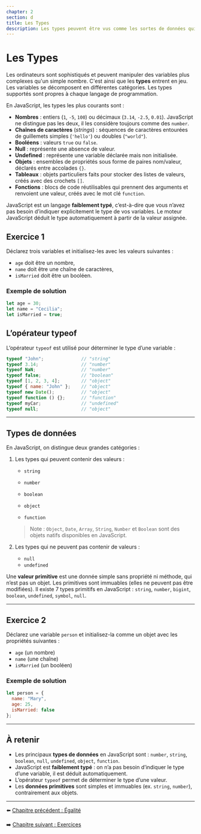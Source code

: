 ```yaml
---
chapter: 2
section: d
title: Les Types
description: Les types peuvent être vus comme les sortes de données qui possèdent une représentation dans le langage et qui peuvent être manipulés.
---
```


# Les Types

Les ordinateurs sont sophistiqués et peuvent manipuler des variables plus complexes qu'un simple nombre. C'est ainsi que les **types** entrent en jeu.  
Les variables se décomposent en différentes catégories. Les types supportés sont propres à chaque langage de programmation.

En JavaScript, les types les plus courants sont :

- **Nombres** : entiers (`1`, `-5`, `100`) ou décimaux (`3.14`, `-2.5`, `0.01`). JavaScript ne distingue pas les deux, il les considère toujours comme des `number`.  
- **Chaînes de caractères** (*strings*) : séquences de caractères entourées de guillemets simples (`'hello'`) ou doubles (`"world"`).  
- **Booléens** : valeurs `true` ou `false`.  
- **Null** : représente une absence de valeur.  
- **Undefined** : représente une variable déclarée mais non initialisée.  
- **Objets** : ensembles de propriétés sous forme de paires nom/valeur, déclarés entre accolades `{}`.  
- **Tableaux** : objets particuliers faits pour stocker des listes de valeurs, créés avec des crochets `[]`.  
- **Fonctions** : blocs de code réutilisables qui prennent des arguments et renvoient une valeur, créés avec le mot clé `function`.

JavaScript est un langage **faiblement typé**, c’est-à-dire que vous n’avez pas besoin d’indiquer explicitement le type de vos variables. Le moteur JavaScript déduit le type automatiquement à partir de la valeur assignée.


## Exercice 1

Déclarez trois variables et initialisez-les avec les valeurs suivantes :  
- `age` doit être un nombre,  
- `name` doit être une chaîne de caractères,  
- `isMarried` doit être un booléen.  

### Exemple de solution

```javascript
let age = 30;
let name = "Cecilia";
let isMarried = true;
````


## L’opérateur typeof

L’opérateur `typeof` est utilisé pour déterminer le type d’une variable :

```javascript
typeof "John";              // "string"
typeof 3.14;                // "number"
typeof NaN;                 // "number"
typeof false;               // "boolean"
typeof [1, 2, 3, 4];        // "object"
typeof { name: "John" };    // "object"
typeof new Date();          // "object"
typeof function () {};      // "function"
typeof myCar;               // "undefined"
typeof null;                // "object"
```

---

## Types de données

En JavaScript, on distingue deux grandes catégories :

1. Les types qui peuvent contenir des valeurs :

   * `string`

   * `number`

   * `boolean`

   * `object`

   * `function`

   > Note : `Object`, `Date`, `Array`, `String`, `Number` et `Boolean` sont des objets natifs disponibles en JavaScript.

2. Les types qui ne peuvent pas contenir de valeurs :

   * `null`
   * `undefined`

Une **valeur primitive** est une donnée simple sans propriété ni méthode, qui n’est pas un objet. Les primitives sont immuables (elles ne peuvent pas être modifiées).
Il existe 7 types primitifs en JavaScript :
`string`, `number`, `bigint`, `boolean`, `undefined`, `symbol`, `null`.

---

## Exercice 2

Déclarez une variable `person` et initialisez-la comme un objet avec les propriétés suivantes :

* `age` (un nombre)
* `name` (une chaîne)
* `isMarried` (un booléen)

### Exemple de solution

```javascript
let person = {
  name: "Mary",
  age: 25,
  isMarried: false
};
```

---

## À retenir

- Les principaux **types de données** en JavaScript sont : `number`, `string`, `boolean`, `null`, `undefined`, `object`, `function`.  
- JavaScript est **faiblement typé** : on n’a pas besoin d’indiquer le type d’une variable, il est déduit automatiquement.  
- L’opérateur `typeof` permet de déterminer le type d’une valeur.  
- Les **données primitives** sont simples et immuables (ex. `string`, `number`), contrairement aux objets.  

---

⬅️ [Chapitre précédent : Égalité](./c_Egalite.md)

➡️ [Chapitre suivant : Exercices](./e_Exercices.md)
